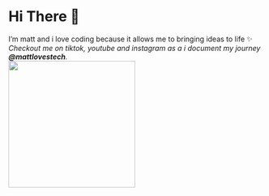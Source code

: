 

# Hi There 👋 

I’m matt and i love coding because it allows me to bringing ideas to life ✨
<br/>
*Checkout me on tiktok, youtube and instagram as a i document my journey **@mattlovestech**.*
<br/>
<img height="auto" width="250px" src="https://static.wixstatic.com/media/d2d712_47f911e6c679492ab2b59ae1d6e4ad7c~mv2.jpg/v1/fill/w_506,h_314,al_c,q_80,usm_0.66_1.00_0.01/d2d712_47f911e6c679492ab2b59ae1d6e4ad7c~mv2.jpg"/>
<!---
mattlovestech/mattlovestech is a ✨ special ✨ repository because its `README.md` (this file) appears on your GitHub profile.
You can click the Preview link to take a look at your changes.
--->
